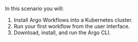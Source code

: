 In this scenario you will:

1. Install Argo Workflows into a Kubernetes cluster.
2. Run your first workflow from the user interface.
3. Download, install, and run the Argo CLI.
